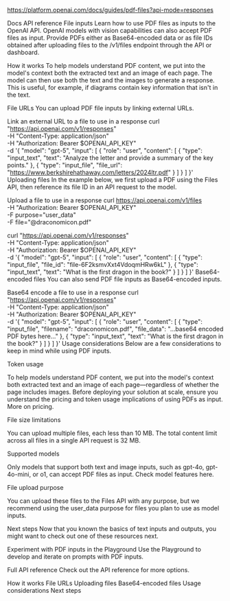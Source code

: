https://platform.openai.com/docs/guides/pdf-files?api-mode=responses

Docs
API reference
File inputs
Learn how to use PDF files as inputs to the OpenAI API.
OpenAI models with vision capabilities can also accept PDF files as input. Provide PDFs either as Base64-encoded data or as file IDs obtained after uploading files to the /v1/files endpoint through the API or dashboard.

How it works
To help models understand PDF content, we put into the model's context both the extracted text and an image of each page. The model can then use both the text and the images to generate a response. This is useful, for example, if diagrams contain key information that isn't in the text.

File URLs
You can upload PDF file inputs by linking external URLs.

Link an external URL to a file to use in a response
curl "https://api.openai.com/v1/responses" \
    -H "Content-Type: application/json" \
    -H "Authorization: Bearer $OPENAI_API_KEY" \
    -d '{
        "model": "gpt-5",
        "input": [
            {
                "role": "user",
                "content": [
                    {
                        "type": "input_text",
                        "text": "Analyze the letter and provide a summary of the key points."
                    },
                    {
                        "type": "input_file",
                        "file_url": "https://www.berkshirehathaway.com/letters/2024ltr.pdf"
                    }
                ]
            }
        ]
    }'
Uploading files
In the example below, we first upload a PDF using the Files API, then reference its file ID in an API request to the model.

Upload a file to use in a response
curl https://api.openai.com/v1/files \
    -H "Authorization: Bearer $OPENAI_API_KEY" \
    -F purpose="user_data" \
    -F file="@draconomicon.pdf"

curl "https://api.openai.com/v1/responses" \
    -H "Content-Type: application/json" \
    -H "Authorization: Bearer $OPENAI_API_KEY" \
    -d '{
        "model": "gpt-5",
        "input": [
            {
                "role": "user",
                "content": [
                    {
                        "type": "input_file",
                        "file_id": "file-6F2ksmvXxt4VdoqmHRw6kL"
                    },
                    {
                        "type": "input_text",
                        "text": "What is the first dragon in the book?"
                    }
                ]
            }
        ]
    }'
Base64-encoded files
You can also send PDF file inputs as Base64-encoded inputs.

Base64 encode a file to use in a response
curl "https://api.openai.com/v1/responses" \
    -H "Content-Type: application/json" \
    -H "Authorization: Bearer $OPENAI_API_KEY" \
    -d '{
        "model": "gpt-5",
        "input": [
            {
                "role": "user",
                "content": [
                    {
                        "type": "input_file",
                        "filename": "draconomicon.pdf",
                        "file_data": "...base64 encoded PDF bytes here..."
                    },
                    {
                        "type": "input_text",
                        "text": "What is the first dragon in the book?"
                    }
                ]
            }
        ]
    }'
Usage considerations
Below are a few considerations to keep in mind while using PDF inputs.

Token usage

To help models understand PDF content, we put into the model's context both extracted text and an image of each page—regardless of whether the page includes images. Before deploying your solution at scale, ensure you understand the pricing and token usage implications of using PDFs as input. More on pricing.

File size limitations

You can upload multiple files, each less than 10 MB. The total content limit across all files in a single API request is 32 MB.

Supported models

Only models that support both text and image inputs, such as gpt-4o, gpt-4o-mini, or o1, can accept PDF files as input. Check model features here.

File upload purpose

You can upload these files to the Files API with any purpose, but we recommend using the user_data purpose for files you plan to use as model inputs.

Next steps
Now that you known the basics of text inputs and outputs, you might want to check out one of these resources next.

Experiment with PDF inputs in the Playground
Use the Playground to develop and iterate on prompts with PDF inputs.

Full API reference
Check out the API reference for more options.

How it works
File URLs
Uploading files
Base64-encoded files
Usage considerations
Next steps